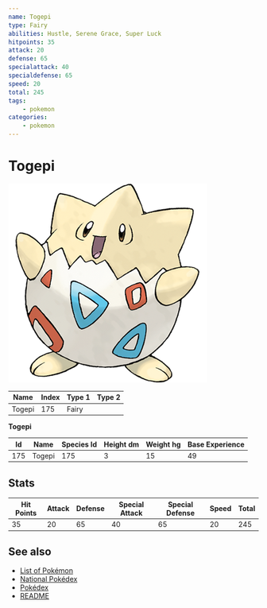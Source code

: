 ```yaml
---
name: Togepi
type: Fairy
abilities: Hustle, Serene Grace, Super Luck
hitpoints: 35
attack: 20
defense: 65
specialattack: 40
specialdefense: 65
speed: 20
total: 245
tags:
    - pokemon
categories:
    - pokemon
---
```


# Togepi


![Togepi](images/175.png)

| **Name** | **Index** | **Type 1** | **Type 2** |
|----|----|----|----|
| Togepi | 175 | Fairy  |  |

**Togepi** 




| **Id** | **Name** | **Species Id** | **Height dm** | **Weight hg** | **Base Experience** |
|--------|----------|----------------|------------|------------|---------------------|
| 175 | Togepi | 175 | 3 | 15 | 49 |



## Stats

| **Hit Points** | **Attack** | **Defense** | **Special Attack** | **Special Defense** | **Speed** | **Total** |
|----------------|------------|-------------|--------------------|---------------------|-----------|-----------|
| 35 | 20 | 65 | 40 | 65 | 20 | 245 |

## See also

- [List of Pokémon](../pokemon.md)
- [National Pokédex](../national_pokedex.md)
- [Pokédex](../pokedex.md)
- [README](../README.md)
